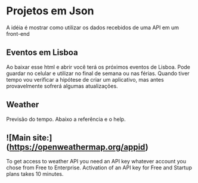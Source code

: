 # Projetos em Json

A idéia é mostrar como utilizar os dados recebidos de uma API em um front-end

## Eventos em Lisboa

Ao baixar esse html e abrir você terá os próximos eventos de Lisboa. Pode guardar no celular e utilizar no final de semana ou nas férias. Quando tiver tempo vou verificar a hipótese de criar um aplicativo, mas antes provavelmente sofrerá algumas atualizações.

## Weather

Previsão do tempo. Abaixo a referência e o help.

![Main site:] (https://openweathermap.org/appid)
--
To get access to weather API you need an API key whatever account you chose from Free to Enterprise.
Activation of an API key for Free and Startup plans takes 10 minutes.

